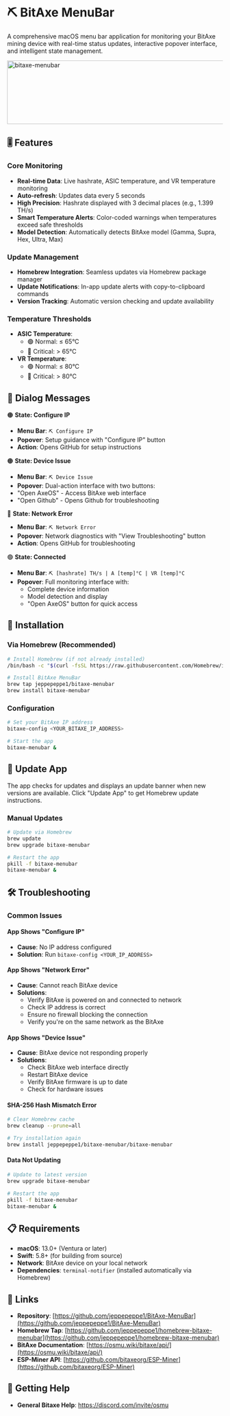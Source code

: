 # ⛏️ BitAxe MenuBar

A comprehensive macOS menu bar application for monitoring your BitAxe mining device with real-time status updates, interactive popover interface, and intelligent state management.

<img width="600" height="148" alt="bitaxe-menubar" src="https://github.com/user-attachments/assets/34c222ef-6b28-42eb-aeda-062b3d1c3009" />

## 🎚️ Features

### **Core Monitoring**
- **Real-time Data**: Live hashrate, ASIC temperature, and VR temperature monitoring
- **Auto-refresh**: Updates data every 5 seconds
- **High Precision**: Hashrate displayed with 3 decimal places (e.g., 1.399 TH/s)
- **Smart Temperature Alerts**: Color-coded warnings when temperatures exceed safe thresholds
- **Model Detection**: Automatically detects BitAxe model (Gamma, Supra, Hex, Ultra, Max)

### **Update Management**
- **Homebrew Integration**: Seamless updates via Homebrew package manager
- **Update Notifications**: In-app update alerts with copy-to-clipboard commands
- **Version Tracking**: Automatic version checking and update availability

### Temperature Thresholds

- **ASIC Temperature**: 
  - 🟢 Normal: ≤ 65°C
  - 🔴 Critical: > 65°C
- **VR Temperature**: 
  - 🟢 Normal: ≤ 80°C
  - 🔴 Critical: > 80°C


## 💬 Dialog Messages

🟠  **State: Configure IP**
- **Menu Bar**: `⛏️ Configure IP`
- **Popover**: Setup guidance with "Configure IP" button
- **Action**: Opens GitHub for setup instructions

🟠 **State: Device Issue**
- **Menu Bar**: `⛏️ Device Issue`
- **Popover**: Dual-action interface with two buttons:
- "Open AxeOS" - Access BitAxe web interface
- "Open Github" - Opens Github for troubleshooting

🔴 **State: Network Error**
- **Menu Bar**: `⛏️ Network Error`
- **Popover**: Network diagnostics with "View Troubleshooting" button
- **Action**: Opens GitHub for troubleshooting

🟢 **State: Connected**
- **Menu Bar**: `⛏️ [hashrate] TH/s | A [temp]°C | VR [temp]°C`
- **Popover**: Full monitoring interface with:
  - Complete device information
  - Model detection and display
  - "Open AxeOS" button for quick access

## 🚀 Installation

### Via Homebrew (Recommended)

```bash
# Install Homebrew (if not already installed)
/bin/bash -c "$(curl -fsSL https://raw.githubusercontent.com/Homebrew/install/HEAD/install.sh)"

# Install BitAxe MenuBar
brew tap jeppepeppe1/bitaxe-menubar
brew install bitaxe-menubar
```

### Configuration

```bash
# Set your BitAxe IP address
bitaxe-config <YOUR_BITAXE_IP_ADDRESS>

# Start the app
bitaxe-menubar &
```

## 🔄 Update App

The app checks for updates and displays an update banner when new versions are available. Click "Update App" to get Homebrew update instructions.

### Manual Updates
```bash
# Update via Homebrew
brew update
brew upgrade bitaxe-menubar

# Restart the app
pkill -f bitaxe-menubar
bitaxe-menubar &
```

## 🛠️ Troubleshooting

### Common Issues

#### **App Shows "Configure IP"**
- **Cause**: No IP address configured
- **Solution**: Run `bitaxe-config <YOUR_IP_ADDRESS>`

#### **App Shows "Network Error"**
- **Cause**: Cannot reach BitAxe device
- **Solutions**:
  - Verify BitAxe is powered on and connected to network
  - Check IP address is correct
  - Ensure no firewall blocking the connection
  - Verify you're on the same network as the BitAxe

#### **App Shows "Device Issue"**
- **Cause**: BitAxe device not responding properly
- **Solutions**:
  - Check BitAxe web interface directly
  - Restart BitAxe device
  - Verify BitAxe firmware is up to date
  - Check for hardware issues

#### **SHA-256 Hash Mismatch Error**
```bash
# Clear Homebrew cache
brew cleanup --prune=all

# Try installation again
brew install jeppepeppe1/bitaxe-menubar/bitaxe-menubar
```

#### **Data Not Updating**
```bash
# Update to latest version
brew upgrade bitaxe-menubar

# Restart the app
pkill -f bitaxe-menubar
bitaxe-menubar &
```

## 📋 Requirements

- **macOS**: 13.0+ (Ventura or later)
- **Swift**: 5.8+ (for building from source)
- **Network**: BitAxe device on your local network
- **Dependencies**: `terminal-notifier` (installed automatically via Homebrew)

## 🔗 Links

- **Repository**: [https://github.com/jeppepeppe1/BitAxe-MenuBar](https://github.com/jeppepeppe1/BitAxe-MenuBar)
- **Homebrew Tap**: [https://github.com/jeppepeppe1/homebrew-bitaxe-menubar](https://github.com/jeppepeppe1/homebrew-bitaxe-menubar)
- **BitAxe Documentation**: [https://osmu.wiki/bitaxe/api/](https://osmu.wiki/bitaxe/api/)
- **ESP-Miner API**: [https://github.com/bitaxeorg/ESP-Miner](https://github.com/bitaxeorg/ESP-Miner)

## 🛟 Getting Help

- **General Bitaxe Help**: https://discord.com/invite/osmu
